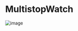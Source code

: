 # MultistopWatch
![image](https://user-images.githubusercontent.com/52860350/109022420-16993280-76bc-11eb-947b-5daf9d70306b.png)

